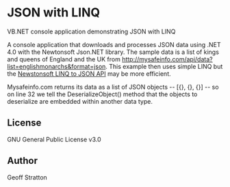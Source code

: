 # JSON with LINQ
 VB.<span></span>NET console application demonstrating JSON with LINQ

A console application that downloads and processes JSON data using .NET 4.0 with the Newtonsoft Json.<span></span>NET library. The sample data is a list of kings and queens of England and the UK from http://mysafeinfo.com/api/data?list=englishmonarchs&format=json. This example then uses simple LINQ but the [Newstonsoft LINQ to JSON API](https://www.newtonsoft.com/json/help/html/LINQtoJSON.htm) may be more efficient.

Mysafeinfo.com returns its data as a list of JSON objects -- [{}, {}, {}] -- so on line 32 we tell the DeserializeObject() method that the objects to deserialize are embedded within another data type.

License
---------------
GNU General Public License v3.0

Author
---------------
Geoff Stratton
